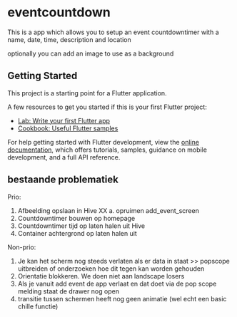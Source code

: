 # eventcountdown

This is a app which allows you to setup an event countdowntimer with a name, date, time, description and location

optionally you can add an image to use as a background

## Getting Started

This project is a starting point for a Flutter application.

A few resources to get you started if this is your first Flutter project:

- [Lab: Write your first Flutter app](https://docs.flutter.dev/get-started/codelab)
- [Cookbook: Useful Flutter samples](https://docs.flutter.dev/cookbook)

For help getting started with Flutter development, view the
[online documentation](https://docs.flutter.dev/), which offers tutorials,
samples, guidance on mobile development, and a full API reference.

## bestaande problematiek
Prio:
1. Afbeelding opslaan in Hive XX
    a. opruimen add_event_screen
2. Countdowntimer bouwen op homepage
3. Countdowntimer tijd op laten halen uit Hive
4. Container achtergrond op laten halen uit 


Non-prio:
1. Je kan het scherm nog steeds verlaten als er data in staat >> popscope uitbreiden of onderzoeken hoe dit tegen kan worden gehouden
2. Orientatie blokkeren. We doen niet aan landscape losers
3. Als je vanuit add event de app verlaat en dat doet via de pop scope melding staat de drawer nog open
4. transitie tussen schermen heeft nog geen animatie (wel echt een basic chille functie)

